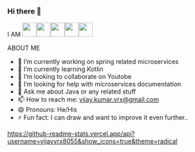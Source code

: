 ### Hi there 👋  
I AM <img height="32" width="32" style="color:white" src="https://cdn.jsdelivr.net/npm/simple-icons@v8/icons/vimeo.svg" /><img height="32" width="32" src="https://cdn.jsdelivr.net/npm/simple-icons@v8/icons/indeed.svg" /><img height="32" width="32" src="https://cdn.jsdelivr.net/npm/simple-icons@v8/icons/joplin.svg" /><img height="32" width="32" src="https://cdn.jsdelivr.net/npm/simple-icons@v8/icons/astro.svg" /><img height="32" width="32" src="https://cdn.jsdelivr.net/npm/simple-icons@v8/icons/payoneer.svg" />



ABOUT ME

- 🔭 I’m currently working on spring related microservices
- 🌱 I’m currently learning Kotlin
- 👯 I’m looking to collaborate on Youtobe
- 🤔 I’m looking for help with microservices documentation
- 💬 Ask me about Java or any related stuff
- 📫 How to reach me: vijay.kumar.vrx@gmail.com
- 😄 Pronouns: He/His
- ⚡ Fun fact: I can draw and want to improve it even further..


https://github-readme-stats.vercel.app/api?username=vijayvrx8055&show_icons=true&theme=radical
